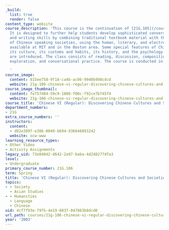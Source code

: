 ```yaml
---
_build:
  list: true
  render: false
content_type: website
course_description: 'This course is the continuation of [21G.105](/courses/21g-105-chinese-v-regular-chinese-cultures-society-fall-2003/).
  It is designed to further help students develop sophisticated conversational, reading
  and writing skills by combining traditional textbook material with their own explorations
  of Chinese speaking societies, using the human, literary, and electronic resources
  available at MIT and in the Boston area. Some special features of Chinese society,
  its culture, its customs and habits, its history, and the psychology of its people
  are introduced. The class consists of reading, discussion, composition, network
  exploration, and conversational practice. The course is conducted in Mandarin.

  '
course_image:
  content: 815ee758-9f18-ca4b-ac06-9940b998cdcd
  website: 21g-106-chinese-vi-regular-discovering-chinese-cultures-and-societies-spring-2003
course_image_thumbnail:
  content: fe757d84-59c9-1806-f00c-f92ce7bf45f4
  website: 21g-106-chinese-vi-regular-discovering-chinese-cultures-and-societies-spring-2003
course_title: 'Chinese VI (Regular): Discovering Chinese Cultures and Societies'
department_numbers:
- 21G
extra_course_numbers: ''
instructors:
  content:
  - d82e3897-e386-0049-b694-936646093242
  website: ocw-www
learning_resource_types:
- Other Video
- Activity Assignments
legacy_uid: 73e84842-d642-2a97-baba-4d248277dfa3
level:
- Undergraduate
primary_course_number: 21G.106
term: Spring
title: 'Chinese VI (Regular): Discovering Chinese Cultures and Societies'
topics:
- - Society
  - Asian Studies
- - Humanities
  - Language
  - Chinese
uid: 4cf7f93e-79fb-4e19-8837-047863b8dcd0
url_path: courses/21g-106-chinese-vi-regular-discovering-chinese-cultures-and-societies-spring-2003
year: '2003'
---
```

